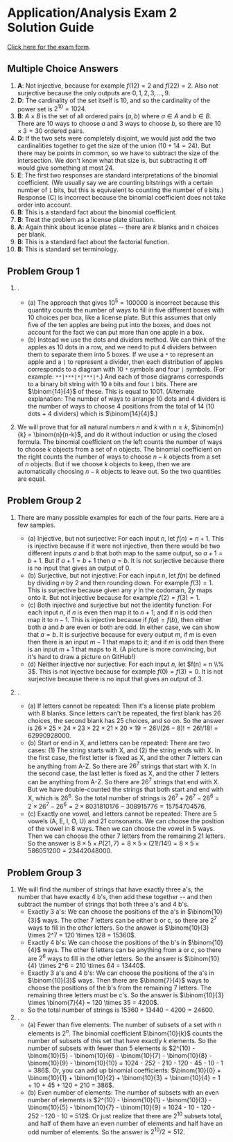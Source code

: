  # Application/Analysis Exam 2 Solution Guide

[Click here for the exam form](https://github.com/RobertTalbert/discretecs/blob/master/MTH225-Winter2025/assignments/Application%20Analysis%20Exam%202.pdf). 

## Multiple Choice Answers

1. **A**: Not injective, because for example $f(12) = 2$ and $f(22) = 2$. Also not surjective because the only outputs are $0, 1, 2, 3, \dots, 9$. 
2. **D**: The cardinality of the set itself is 10, and so the cardinality of the power set is $2^{10} = 1024$.
3. **B**: $A \times B$ is the set of all ordered pairs $(a,b)$ where $a \in A$ and $b \in B$. There are 10 ways to choose $a$ and 3 ways to choose $b$, so there are $10 \times 3 = 30$ ordered pairs.
4. **D**: If the two sets were completely disjoint, we would just add the two cardinalities together to get the size of the union ($10 + 14 = 24$). But there may be points in common, so we have to subtract the size of the intersection. We don't know what that size is, but subtracting it off would give something at most 24. 
5. **E**: The first two responses are standard interpretations of the binomial coefficient. (We usually say we are counting bitstrings with a certain number of `1` bits, but this is equivalent to counting the number of `0` bits.) Response (C) is incorrect because the binomial coefficient does not take order into account. 
6. **B**: This is a standard fact about the binomial coefficient. 
7. **B**: Treat the problem as a license plate situation. 
8. **A**: Again think about license plates -- there are $k$ blanks and $n$ choices per blank. 
9.  **B**: This is a standard fact about the factorial function. 
10. **B**: This is standard set terminology. 


## Problem Group 1

1. .
   - (a) The approach that gives $10^5 = 100000$ is incorrect because this quantity counts the number of ways to fill in five different boxes with 10 choices per box, like a license plate. But this assumes that only five of the ten apples are being put into the boxes, and does not account for the fact we can put more than one apple in a box. 
   - (b) Instead we use the dots and dividers method. We can think of the apples as 10 dots in a row, and we need to put 4 dividers between them to separate them into 5 boxes. If we use a `*` to represent an apple and a `|` to represent a divider, then each distribution of apples corresponds to a diagram with 10 `*` symbols and four `|` symbols. (For example: `**|***|*|***|*`.) And each of those diagrams corresponds to a binary bit string with 10 `0` bits and four `1` bits. There are $\binom{14}{4}$ of these. This is equal to $1001$. (Alternate explanation: The number of ways to arrange 10 dots and 4 dividers is the number of ways to choose 4 positions from the total of 14 (10 dots + 4 dividers) which is $\binom{14}{4}$.) 

2. We will prove that for all natural numbers $n$ and $k$ with $n \geq k$, $\binom{n}{k} = \binom{n}{n-k}$, and do it without induction or using the closed formula. The binomial coefficient on the left counts the number of ways to choose $k$ objects from a set of $n$ objects. The binomial coefficient on the right counts the number of ways to choose $n-k$ objects from a set of $n$ objects. But if we choose $k$ objects to keep, then we are automatically choosing $n-k$ objects to leave out. So the two quantities are equal.

## Problem Group 2

1. There are many possible examples for each of the four parts. Here are a few samples. 
    - (a) Injective, but not surjective: For each input $n$, let $f(n) = n + 1$. This is injective because if it were not injective, then there would be two different inputs $a$ and $b$ that both map to the same output, so $a+1 = b+1$. But if $a+1= b+1$ then $a=b$. It is not surjective because there is no input that gives an output of 0.
    - (b) Surjective, but not injective: For each input $n$, let $f(n)$ be defined by dividing $n$ by 2 and then rounding down. For example $f(3) = 1$. This is surjective because given any $y$ in the codomain, $2y$ maps onto it. But not injective because for example $f(2) = f(3) = 1$.
    - (c) Both injective and surjective but not the identity function: For each input $n$, if $n$ is even then map it to $n+1$; and if $n$ is odd then map it to $n-1$. This is injective because if $f(a) = f(b)$, then either both $a$ and $b$ are even or both are odd. In either case, we can show that $a = b$. It is surjective because for every output $m$, if $m$ is even then there is an input $m-1$ that maps to it; and if $m$ is odd then there is an input $m+1$ that maps to it. (A picture is more convincing, but it's hard to draw a picture on GitHub!)
    - (d) Neither injective nor surjective: For each input $n$, let $f(n) = n \\% 3$. This is not injective because for example $f(0) = f(3) = 0$. It is not surjective because there is no input that gives an output of 3.

2. .
   - (a) If letters cannot be repeated: Then it's a license plate problem with 8 blanks. Since letters can't be repeated, the first blank has 26 choices, the second blank has 25 choices, and so on. So the answer is $26 \times 25 \times 24 \times 23 \times 22 \times 21 \times 20 \times 19 = 26!/(26-8)! = 26!/18! = 62990928000$.
   - (b) Start or end in X, and letters can be repeated: There are two cases: (1) The string starts with X, and (2) the string ends with X. In the first case, the first letter is fixed as X, and the other 7 letters can be anything from A-Z. So there are $26^7$ strings that start with X. In the second case, the last letter is fixed as X, and the other 7 letters can be anything from A-Z. So there are $26^7$ strings that end with X. But we have double-counted the strings that both start and end with X, which is $26^6$. So the total number of strings is $26^7 + 26^7 - 26^6 = 2 \times 26^7 - 26^6 = 2 \times 8031810176 - 308915776 = 15754704576$.
   - (c) Exactly one vowel, and letters cannot be repeated: There are 5 vowels (A, E, I, O, U) and 21 consonants. We can choose the position of the vowel in 8 ways. Then we can choose the vowel in 5 ways. Then we can choose the other 7 letters from the remaining 21 letters. So the answer is $8 \times 5 \times P(21,7) = 8 \times 5 \times (21!/14!) = 8 \times 5 \times 586051200 = 23442048000$.


## Problem Group 3

1. We will find the number of strings that have exactly three a's, the number that have exactly 4 b's, then add these together -- and then subtract the number of strings that both three a's and 4 b's. 
    - Exactly 3 a's: We can choose the positions of the a's in $\binom{10}{3}$ ways. The other 7 letters can be either b or c, so there are $2^7$ ways to fill in the other letters. So the answer is $\binom{10}{3} \times 2^7 = 120 \times 128 = 15360$.
    - Exactly 4 b's: We can choose the positions of the b's in $\binom{10}{4}$ ways. The other 6 letters can be anything from a or c, so there are $2^6$ ways to fill in the other letters. So the answer is $\binom{10}{4} \times 2^6 = 210 \times 64 = 13440$.
    - Exactly 3 a's and 4 b's: We can choose the positions of the a's in $\binom{10}{3}$ ways. Then there are $\binom{7}{4}$ ways to choose the positions of the b's from the remaining 7 letters. The remaining three letters must be c's. So the answer is $\binom{10}{3} \times \binom{7}{4} = 120 \times 35 = 4200$.
    - So the total number of strings is $15360 + 13440 - 4200 = 24600$.
2. .
   - (a) Fewer than five elements: The number of subsets of a set with $n$ elements is $2^n$. The binomial coefficient $\binom{10}{k}$ counts the number of subsets of this set that have exactly $k$ elements. So the number of subsets with fewer than 5 elements is $2^{10} - \binom{10}{5} - \binom{10}{6} - \binom{10}{7} - \binom{10}{8} - \binom{10}{9} - \binom{10}{10} = 1024 - 252 - 210 - 120 - 45 - 10 - 1 = 386$. Or, you can add up binomial coefficients: $\binom{10}{0} + \binom{10}{1} + \binom{10}{2} + \binom{10}{3} + \binom{10}{4} = 1 + 10 + 45 + 120 + 210 = 386$.
   - (b) Even number of elements: The number of subsets with an even number of elements is $2^{10} - \binom{10}{1} - \binom{10}{3} - \binom{10}{5} - \binom{10}{7} - \binom{10}{9} = 1024 - 10 - 120 - 252 - 120 - 10 = 512$. Or just realize that there are $2^{10}$ subsets total, and half of them have an even number of elements and half have an odd number of elements. So the answer is $2^{10}/2 = 512$.



